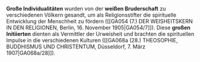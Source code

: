 
**Große Individualitäten** wurden von der **weißen Bruderschaft** zu verschiedenen Völkern gesandt, um als Religionsstifter die spirituelle Entwicklung der Menschheit zu fördern ([[GA054 (7.) DER WEISHEITSKERN IN DEN RELIGIONEN, Berlin, 16. November 1905|GA054/7]]). Diese **großen Initiierten** dienten als Vermittler der Urweisheit und brachten die spirituellen Impulse in die verschiedenen Kulturen ([[GA068a (28.) THEOSOPHIE, BUDDHISMUS UND CHRISTENTUM, Düsseldorf, 7. März 1907|GA068a/28]]).
